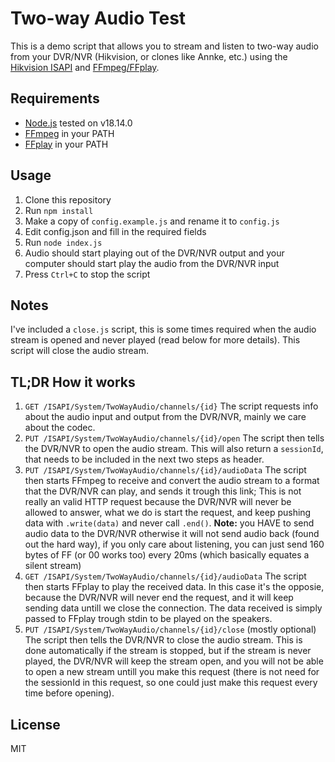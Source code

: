 # Two-way Audio Test

This is a demo script that allows you to stream and listen to two-way audio from your DVR/NVR (Hikvision, or clones like Annke, etc.) using the [Hikvision ISAPI](https://github.com/loozhengyuan/hikvision-sdk/blob/master/resources/isapi.pdf) and [FFmpeg/FFplay](https://ffmpeg.org/).

## Requirements

- [Node.js](https://nodejs.org/en/) tested on v18.14.0
- [FFmpeg](https://ffmpeg.org/) in your PATH
- [FFplay](https://ffmpeg.org/ffplay.html) in your PATH

## Usage

1. Clone this repository
2. Run `npm install`
3. Make a copy of `config.example.js` and rename it to `config.js`
4. Edit config.json and fill in the required fields
5. Run `node index.js`
6. Audio should start playing out of the DVR/NVR output and your computer should start play the audio from the DVR/NVR input
7. Press `Ctrl+C` to stop the script

## Notes

I've included a `close.js` script, this is some times required when the audio stream is opened and never played (read below for more details). This script will close the audio stream.

## TL;DR How it works

1. `GET /ISAPI/System/TwoWayAudio/channels/{id}` The script requests info about the audio input and output from the DVR/NVR, mainly we care about the codec.
2. `PUT /ISAPI/System/TwoWayAudio/channels/{id}/open` The script then tells the DVR/NVR to open the audio stream. This will also return a `sessionId`, that needs to be included in the next two steps as header.
3. `PUT /ISAPI/System/TwoWayAudio/channels/{id}/audioData` The script then starts FFmpeg to receive and convert the audio stream to a format that the DVR/NVR can play, and sends it trough this link; This is not really an valid HTTP request because the DVR/NVR will never be allowed to answer, what we do is start the request, and keep pushing data with `.write(data)` and never call `.end()`.
**Note:** you HAVE to send audio data to the DVR/NVR otherwise it will not send audio back (found out the hard way), if you only care about listening, you can just send 160 bytes of FF (or 00 works too) every 20ms (which basically equates a silent stream)
4. `GET /ISAPI/System/TwoWayAudio/channels/{id}/audioData` The script then starts FFplay to play the received data. In this case it's the opposie, because the DVR/NVR will never end the request, and it will keep sending data untill we close the connection. The data received is simply passed to FFplay trough stdin to be played on the speakers.
5. `PUT /ISAPI/System/TwoWayAudio/channels/{id}/close` (mostly optional) The script then tells the DVR/NVR to close the audio stream. This is done automatically if the stream is stopped, but if the stream is never played, the DVR/NVR will keep the stream open, and you will not be able to open a new stream untill you make this request (there is not need for the sessionId in this request, so one could just make this request every time before opening).

## License

MIT
